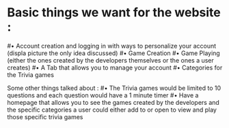 # Basic things we want for the website :
#• Account creation and logging in with ways to personalize your account (displa picture the only idea discussed)
#• Game Creation
#• Game Playing (either the ones created by the developers themselves or the ones a user creates)
#• A Tab that allows you to manage your account
#• Categories for the Trivia games

Some other things talked about :
#• The Trivia games would be limited to 10 questions and each question would have a 1 minute timer
#• Have a homepage that allows you to see the games created by the developers and the specific categories a user could either add to or open to view and play those specific trivia games

